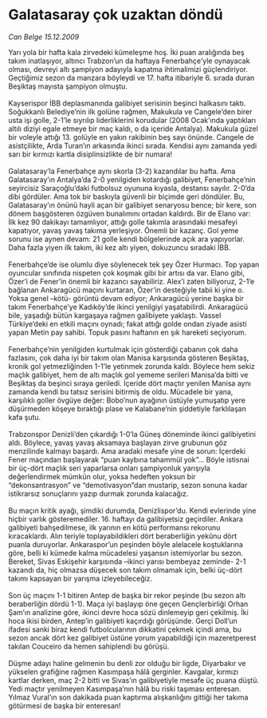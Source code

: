 # Galatasaray çok uzaktan döndü

*Can Belge 15.12.2009*

<div class="taraf_structure_2col_1zq">
<div class="margen_n">



 <p>Yarı yola bir hafta kala zirvedeki kümeleşme hoş. İki puan aralığında beş takım inatlaşıyor, altıncı Trabzon’un da haftaya Fenerbahçe’yle oynayacak olması, devreyi altı şampiyon adayıyla kapatma ihtimalimizi güçlendiriyor. Geçtiğimiz sezon da manzara böyleydi ve 17. hafta itibariyle 6. sırada duran Beşiktaş mayısta şampiyon olmuştu. <br/><br/>Kayserispor İBB deplasmanında galibiyet serisinin beşinci halkasını taktı. Soğukkanlı Belediye’nin ilk golüne rağmen, Makukula ve Cangele’den birer usta işi golle, 2-1’le sıyrılıp liderliklerini korudular (2008 Ocak’ında yaptıkları altılı diziyi egale etmeye bir maç kaldı, o da içeride Antalya). Makukula güzel bir voleyle attığı 13. golüyle en yakın rakibinin beş sayı önünde. Cangele de asistçilikte, Arda Turan’ın arkasında ikinci sırada. Kendisi aynı zamanda yedi sarı bir kırmızı kartla disiplinsizlikte de bir numara! <br/><br/>Galatasaray’la Fenerbahçe aynı skorla (3-2) kazandılar bu hafta. Ama Galatasaray’ın Antalya’da 2-0 yenilgiden kotardığı galibiyet, Fenerbahçe’nin seyircisiz Saraçoğlu’daki futbolsuz oyununa kıyasla, destansı sayılır. 2-0’da dibi gördüler. Ama tok bir baskıyla güvenli bir biçimde geri döndüler. Bu, Galatasaray’ın önünü hayli açan bir galibiyet senaryosu bence; bir kere, son dönem başgösteren özgüven bunalımını ortadan kaldırdı. Bir de Elano var: İlk kez 90 dakikayı tamamlıyor, attığı golle takımla arasındaki mesafeyi kapatıyor, yavaş yavaş takıma yerleşiyor. Önemli bir kazanç. Gol yeme sorunu ise aynen devam: 21 golle kendi bölgelerinde açık ara yapıyorlar. Daha fazla yiyen ilk takım, iki kez altı yiyen, dokuzuncu sıradaki İBB. <br/><br/>Fenerbahçe’de ise olumlu diye söylenecek tek şey Özer Hurmacı. Top yapan oyuncular sınıfında nispeten çok koşmak gibi bir artısı da var. Elano gibi, Özer’i de Fener’in önemli bir kazancı sayabiliriz. Alex’i zaten biliyoruz, 2-1’e bağlanan Ankaragücü maçını kurtaran, Özer’in desteğiyle tabii ki yine o. Yoksa genel –kötü- görüntü devam ediyor; Ankaragücü yerine başka bir takım Fenerbahçe’ye Kadıköy’de ikinci yenilgiyi yaşatabilirdi. Ankaragücü bile, yaşadığı bütün kargaşaya rağmen galibiyete yaklaştı. Vassel Türkiye’deki en etkili maçını oynadı; fakat attığı golde ondan ziyade asisti yapan Metin pay sahibi. Topuk pasını haftanın en şık hareketi seçiyorum. <br/><br/>Fenerbahçe’nin yenilgiden kurtulmak için gösterdiği çabanın çok daha fazlasını, çok daha iyi bir takım olan Manisa karşısında gösteren Beşiktaş, kronik gol yetmezliğinden 1-1’le yetinmek zorunda kaldı. Böylece hem sekiz maçlık galibiyet, hem de altı maçlık gol yememe serileri Manisa’da bitti ve Beşiktaş da beşinci sıraya geriledi. İçeride dört maçtır yenilen Manisa aynı zamanda kendi bu tatsız serisini bitirmiş de oldu. Mücadele bir yana, karşılıklı goller övgüye değer: Bobo’nun ayağının üstüyle yumuşatıp yere düşürmeden köşeye bıraktığı plase ve Kalabane’nin şiddetiyle farklılaşan kafa şutu. <br/><br/>Trabzonspor Denizli’den çıkardığı 1-0’la Güneş döneminde ikinci galibiyetini aldı. Böylece, yavaş yavaş aksamaya başlayan zirve grubunun göz menzilinde kalmayı başardı. Ama aradaki mesafe yine de sorun: İçerdeki Fener maçından başlayarak “puan kaybına tahammül yok”... Böyle istisnai bir üç-dört maçlık seri yaparlarsa onları şampiyonluk yarışıyla değerlendirmek mümkün olur, yoksa hedeften yoksun bir “dekonsantrasyon” ve “demotivasyon”dan mustarip, sezon sonuna kadar istikrarsız sonuçlarını yazıp durmak zorunda kalacağız. <br/><br/>Bu maçın kritik ayağı, şimdiki durumda, Denizlispor’du. Kendi evlerinde yine hiçbir varlık gösteremediler. 16. haftayı da galibiyetsiz geçirdiler. Ankara galibiyeti bahşedilmese, ilk yarının en kötü performansı rekorunu kıracaklardı. Alın teriyle toplayabildikleri dört beraberliğin yekûnu dört puanla duruyorlar. Ankaraspor’un peşinden böyle alelacele koştuklarına göre, belli ki kümede kalma mücadelesi yaşansın istemiyorlar bu sezon. Bereket, Sivas Eskişehir karşısında –ikinci yarısı bembeyaz zeminde- 2-1 kazandı da, hiç olmazsa düşecek son takım olmamak için, belki üç-dört takımı kapsayan bir yarışma izleyebileceğiz. <br/><br/>Son üç maçını 1-1 bitiren Antep de başka bir rekor peşinde (bu sezon altı beraberliğin dördü 1-1). Maça iyi başlayıp öne geçen Gençlerbirliği Orhan Şam’ın analizine göre, ikinci devre hoca sözü dinlemeyip geri çekilmiş. İki hoca ikisi birden, Antep’in galibiyeti kaçırdığı görüşünde. Gerçi Doll’un ifadesi sanki biraz kendi futbolcularının dikkatini çekmek içindi ama, bu sezon ancak dört kez galibiyet üstüne yorum yapabildiği için mazeretperest takılan Couceiro da hemen sahiplendi bu görüşü. <br/><br/>Düşme adayı haline gelmenin bu denli zor olduğu bir ligde, Diyarbakır ve yükselen grafiğine rağmen Kasımpaşa hâlâ gerginler. Kavgalar, kırmızı kartlar derken, maç 2-2 bitti ve Sivas’ın galibiyetiyle mesafe üç puana düştü. Yedi maçtır yenilmeyen Kasımpaşa’nın hâlâ bu riski taşıması enteresan. Yılmaz Vural’ın son dakikada puan kaptırma alışkanlığını gittiği her takıma götürmesi de başka bir enteresan!</p>
<br/>
<br/>
<br/>



<br/>


<div id="taraf_not">
</div>

</div>


</div>
